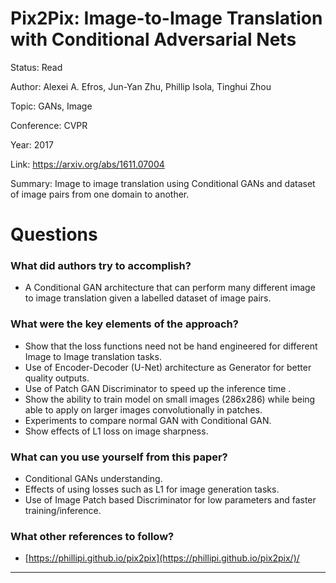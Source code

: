 # Pix2Pix: Image-to-Image Translation with Conditional Adversarial Nets
Status: Read

Author: Alexei A. Efros, Jun-Yan Zhu, Phillip Isola, Tinghui Zhou

Topic: GANs, Image 

Conference: CVPR

Year: 2017

Link: https://arxiv.org/abs/1611.07004

Summary: Image to image translation using Conditional GANs and dataset of image pairs from one domain to another.

# Questions

### What did authors try to accomplish?

- A Conditional GAN architecture that can perform many different image to image translation given a labelled dataset of image pairs.

### What were the key elements of the approach?

- Show that the loss functions need not be hand engineered for different Image to Image translation tasks.
- Use of Encoder-Decoder (U-Net) architecture as Generator for better quality outputs.
- Use of Patch GAN Discriminator to speed up the inference time .
- Show the ability to train model on small images (286x286) while being able to apply on larger images convolutionally in patches.
- Experiments to compare normal GAN with Conditional GAN.
- Show effects of L1 loss on image sharpness.

### What can you use yourself from this paper?

- Conditional GANs understanding.
- Effects of using losses such as L1 for image generation tasks.
- Use of Image Patch based Discriminator for low parameters and faster training/inference.

### What other references to follow?

- [https://phillipi.github.io/pix2pix](https://phillipi.github.io/pix2pix/)/

---